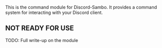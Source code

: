 <p class="lead">
This is the command module for Discord-Sambo. It provides a command system for interacting with your Discord client.
</p>

## NOT READY FOR USE

TODO: Full write-up on the module
